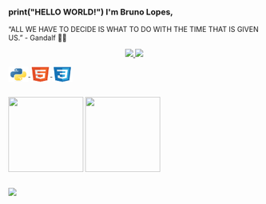 ### print("HELLO WORLD!") I'm Bruno Lopes,    
“ALL WE HAVE TO DECIDE IS WHAT TO DO WITH THE TIME THAT IS GIVEN US.”  - Gandalf 🧙‍♂️ 
  <!---
- 🔭 I’m currently working as Cloud Administrator and System Admin
- 🌱 I’m currently learning Python
- 😄 Pronouns: ...
--->

<div align="center">
  <a href="https://github.com/aquinamot">
  <img height="180" src="https://github-readme-stats.vercel.app/api?username=aquinamot&show_icons=true&theme=prussian&include_all_commits=true&count_private=true"/>
  <img height="180" src="https://github-readme-stats.vercel.app/api/top-langs/?username=aquinamot&layout=compact&langs_count=7&theme=prussian"/>
</div>

<div style="display: inline_block"><br>
  <img align="center" alt="BLOPES-Python" height="30" width="40" src="https://raw.githubusercontent.com/devicons/devicon/master/icons/python/python-original.svg">
  <img align="center" alt="BLOPES-HTML" height="30" width="40" src="https://raw.githubusercontent.com/devicons/devicon/master/icons/html5/html5-original.svg">
  <img align="center" alt="BLOPES-CSS" height="30" width="40" src="https://raw.githubusercontent.com/devicons/devicon/master/icons/css3/css3-original.svg">
  <!---
  <img align="center" alt="BLOPES-Js" height="30" width="40" src="https://raw.githubusercontent.com/devicons/devicon/master/icons/javascript/javascript-plain.svg">
  <img align="center" alt="BLOPES-Ts" height="30" width="40" src="https://raw.githubusercontent.com/devicons/devicon/master/icons/typescript/typescript-plain.svg">
  <img align="center" alt="BLOPES-React" height="30" width="40" src="https://raw.githubusercontent.com/devicons/devicon/master/icons/react/react-original.svg">
  
  
  <img align="center" alt="BLOPES-Python" height="30" width="40" src="https://raw.githubusercontent.com/devicons/devicon/master/icons/python/python-original.svg">
  <img align="center" alt="BLOPES-Csharp" height="30" width="40" src="https://raw.githubusercontent.com/devicons/devicon/master/icons/csharp/csharp-original.svg">
  <img align="right" alt="BLOPES-pic" height="150" style="border-radius:50px;" src="https://media.discordapp.net/attachments/639956127056134178/890373478988013628/Publicacoes_Instagram_1_1.png?width=676&height=676">
<img align="right" alt="BLOPES-pic" height="150" style="border-radius:50px;" src="https://media.discordapp.net/attachments/639956127056134178/890373478988013628/Publicacoes_Instagram_1_1.png?width=676&height=676">
  --->
</div>

  ##
 <div>
  <a href="https://www.credly.com/badges/96dc21d4-b4fb-4a14-8368-7139a03f66d2/linked_in" target="_blank"><img height="150" width="150" src="https://images.credly.com/size/340x340/images/336eebfc-0ac3-4553-9a67-b402f491f185/azure-administrator-associate-600x600.png" target="_blank"></a> 
  <a href="https://www.credly.com/badges/955feee1-2850-47b8-a3e0-8228bbe3b964/linked_in" target="_blank"><img height="150" width="150" src="https://images.credly.com/size/340x340/images/1ad16b6f-2c71-4a2e-ae74-ec69c4766039/azure-security-engineer-associate600x600.png" target="_blank"></a>
</div> 
  
  ##
<div>
  <a href="https://www.linkedin.com/in/bslopes1/" target="_blank"><img src="https://img.shields.io/badge/-LinkedIn-%230077B5?style=for-the-badge&logo=linkedin&logoColor=white" target="_blank"></a> 
</div>
  
 <!--- ![Snake animation](https://github.com/rafaballerini/rafaballerini/blob/output/github-contribution-grid-snake.svg) --->
 </div>
